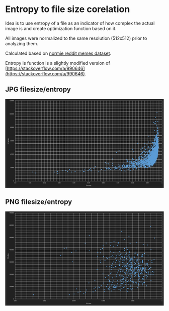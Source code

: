# Entropy to file size corelation

Idea is to use entropy of a file as an indicator of how complex the actual image is and create optimization function based on it.

All images were normalized to the same resolution (512x512) prior to analyzing them.

Calculated based on [normie reddit memes dataset](https://www.kaggle.com/sayangoswami/reddit-memes-dataset).

Entropy is function is a slightly modified version of [https://stackoverflow.com/a/990646](https://stackoverflow.com/a/990646).

## JPG filesize/entropy
![image](./jpg_filesize_entropy_corelation.png)

## PNG filesize/entropy
![image](./png_filesize_entropy_corelation.png)
